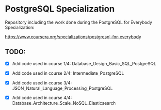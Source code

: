 # PostgreSQL Specialization
Repository including the work done during the PostgreSQL for Everybody Specialization: 

https://www.coursera.org/specializations/postgresql-for-everybody
                                                                          
## TODO:

- [x] Add code used in course 1/4: Database_Design_Basic_SQL_PostgreSQL

- [x] Add code used in course 2/4: Intermediate_PostgreSQL

- [x] Add code used in course 3/4: JSON_Natural_Language_Processing_PostgreSQL

- [x] Add code used in course 4/4: Database_Architecture_Scale_NoSQL_Elasticsearch
